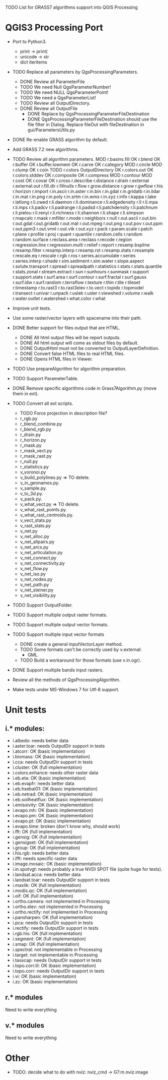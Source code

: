 TODO List for GRASS7 algorithms support into QGIS Processing

QGIS3 Processing Port
=====================

* Port to Python3.
  * print -> print(
  * unicode -> str
  * dict iteritems
* TODO Replace all parameters by QgsProcessingParameters.
  * DONE Review all ParameterFile
  * TODO We need Null QgsParameterNumber!
  * TODO We need NULL QgsParameterPoint!
  * TODO We need a QgsParameterList!
  * TODO Review all OutputDirectory.
  * DONE Review all OutputFile
    * DONE Replace by QgsProcessingParameterFileDestination
    * DONE QgsProcessingParameterFileDestination should use the file filter in Dialog.
      Replace fileOut with fileDestination in gui/ParametersUtils.py
* DONE Re-enable GRASS algorithm by default.
* Add GRASS 7.2 new algorithms.
* TODO Review all algorithm parameters.
MOD r.basins.fill
OK r.blend
OK r.buffer
OK r.buffer.lowmem
OK r.carve
OK r.category
MOD r.circle
MOD r.clump
OK r.coin
TODO r.colors OutputDirectory
OK r.colors.out
OK r.colors.stddev
OK r.composite
OK r.compress
MOD r.contour
MOD r.cost
OK r.covar
OK r.cross
r.describe
r.distance
r.drain
r.external
r.external.out
r.fill.dir
r.fillnulls
r.flow
r.grow.distance
r.grow
r.gwflow
r.his
r.horizon
r.import
r.in.ascii
r.in.aster
r.in.bin
r.in.gdal
r.in.gridatb
r.in.lidar
r.in.mat
r.in.png
r.in.poly
r.in.srtm
r.in.wms
r.in.xyz
r.info
r.kappa
r.lake
r.latlong
r.li.cwed
r.li.daemon
r.li.dominance
r.li.edgedensity
r.li
r.li.mpa
r.li.mps
r.li.padcv
r.li.padrange
r.li.padsd
r.li.patchdensity
r.li.patchnum
r.li.pielou
r.li.renyi
r.li.richness
r.li.shannon
r.li.shape
r.li.simpson
r.mapcalc
r.mask
r.mfilter
r.mode
r.neighbors
r.null
r.out.ascii
r.out.bin
r.out.gdal
r.out.gridatb
r.out.mat
r.out.mpeg
r.out.png
r.out.pov
r.out.ppm
r.out.ppm3
r.out.vrml
r.out.vtk
r.out.xyz
r.pack
r.param.scale
r.patch
r.plane
r.profile
r.proj
r.quant
r.quantile
r.random.cells
r.random
r.random.surface
r.reclass.area
r.reclass
r.recode
r.region
r.regression.line
r.regression.multi
r.relief
r.report
r.resamp.bspline
r.resamp.filter
r.resamp.interp
r.resamp.rst
r.resamp.stats
r.resample
r.rescale.eq
r.rescale
r.rgb
r.ros
r.series.accumulate
r.series
r.series.interp
r.shade
r.sim.sediment
r.sim.water
r.slope.aspect
r.solute.transport
r.spread
r.spreadpath
r.statistics
r.stats
r.stats.quantile
r.stats.zonal
r.stream.extract
r.sun
r.sunhours
r.sunmask
r.support
r.support.stats
r.surf.area
r.surf.contour
r.surf.fractal
r.surf.gauss
r.surf.idw
r.surf.random
r.terraflow
r.texture
r.thin
r.tile
r.tileset
r.timestamp
r.to.rast3
r.to.rast3elev
r.to.vect
r.topidx
r.topmodel
r.transect
r.univar
r.unpack
r.uslek
r.usler
r.viewshed
r.volume
r.walk
r.water.outlet
r.watershed
r.what.color
r.what

* Improve unit tests.
* Use some raster/vector layers with spacename into their path.
* DONE Better support for files output that are HTML.
  * DONE All html output files will be report outputs.
  * DONE All html output will come as stdout files by default.
  * DONE OutputHtml must not be converted to OutputLayerDefinition.
  * DONE Convert false HTML files to real HTML files.
  * DONE Opens HTML files in Viewer.
* TODO Use prepareAlgorithm for algorithm preparation.
* TODO Support ParameterTable.
* DONE Remove specific algorithms code in Grass7Algorithm.py (move them in ext).
* TODO Convert all ext scripts.
  * TODO Force projection in description file?
  * r_rgb.py
  * r_blend_combine.py
  * r_blend_rgb.py
  * r_drain.py
  * r_horizon.py
  * r_mask.py
  * r_mask_vect.py
  * r_mask_rast.py
  * r_null.py
  * r_statistics.py
  * v_voronoi.py
  * v_build_polylines.py => TO delete.
  * v_in_geonames.py.
  * v_sample.py.
  * v_to_3d.py.
  * v_pack.py.
  * v_what_vect.py => TO delete.
  * v_what_rast_points.py.
  * v_what_rast_centroids.py.
  * v_vect_stats.py
  * v_rast_stats.py
  * v_net.py
  * v_net_alloc.py
  * v_net_allpairs.py
  * v_net_arcs.py
  * v_net_articulation.py
  * v_net_connect.py
  * v_net_connectivity.py
  * v_net_flow.py
  * v_net_iso.py
  * v_net_nodes.py
  * v_net_path.py
  * v_net_steiner.py
  * v_net_visibility.py

* TODO Support OutputFolder.
* TODO Support multiple output raster formats.
* TODO Support multiple output vector formats.
* TODO Support multiple input vector formats
  * DONE create a general inputVectorLayer method.
  * TODO Some formats can't be correctly used by v.external:
    * GML.
  * TODO Build a workaround for those formats (use v.in.ogr).
* DONE Support multiple bands input rasters.
* Review all the methods of QgsProcessingAlgorithm.
* Make tests under MS-Windows 7 for Utf-8 support.

Unit tests
==========

i.* modules:
------------

* i.albedo: needs better data
* i.aster.toar: needs OutputDir support in tests
* i.atcorr: OK (basic implementation)
* i.biomass: OK (basic implementation)
* i.cca: needs OutputDir support in tests
* i.cluster: OK (full implementation)
* i.colors.enhance: needs other raster data
* i.eb.eta: OK (basic implementation)
* i.eb.evapfr: needs better data
* i.eb.hsebal01: OK (basic implementation)
* i.eb.netrad: OK (basic implementation)
* i.eb.soilheatflux: OK (basic implementation)
* i.emissivity: OK (basic implementation)
* i.evapo.mh: OK (basic implementation)
* i.evapo.pm: OK (basic implementation)
* i.evapo.pt: OK (basic implementation)
* i.evapo.time: broken (don't know why, should work)
* i.fft: OK (full implementation)
* i.gensig: OK (full implementation)
* i.gensigset: OK (full implementation)
* i.group: OK (full implementation)
* i.his.rgb: needs better data
* i.ifft: needs specific raster data
* i.image.mosaic: OK (basic implementation)
* i.in.spotvgt: needs probably a true NVDI SPOT file (quite huge for tests).
* i.landsat.acca: needs better data
* i.landsat.toar: needs OutputDir support in tests
* i.maxlik: OK (full implementation)
* i.modis.qc: OK (full implementation)
* i.oif: OK (full implementation)
* i.ortho.camera: not implemented in Processing
* i.ortho.elev: not implemented in Processing
* i.ortho.rectify: not implemented in Processing
* i.pansharpen: OK (full implementation)
* i.pca: needs OutputDir support in tests
* i.rectify: needs OutputDir support in tests
* i.rgb.his: OK (full implementation)
* i.segment: OK (full implementation)
* i.smap: OK (full implementation)
* i.spectral: not implementable in Processing
* i.target: not implementable in Processing
* i.tasscap: needs OutputDir support in tests
* i.topo.corr.ill: OK (basic implementation)
* i.topo.corr: needs OutputDir support in tests
* i.vi: OK (basic implementation)
* i.zc: OK (basic implementation)

r.* modules
-----------

Need to write everything

v.* modules
-----------

Need to write everything

Other
=====

* TODO: decide what to do with nviz:
    nviz_cmd -> G7:m.nviz.image
